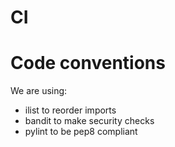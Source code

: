 # CI
[//comment]: # (TODO: include CI state.)

# Code conventions
We are using:
 * ilist to reorder imports
 * bandit to make security checks
 * pylint to be pep8 compliant